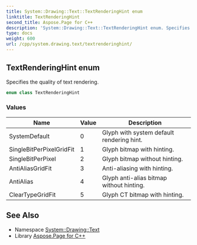 ```yaml
---
title: System::Drawing::Text::TextRenderingHint enum
linktitle: TextRenderingHint
second_title: Aspose.Page for C++
description: 'System::Drawing::Text::TextRenderingHint enum. Specifies the quality of text rendering in C++.'
type: docs
weight: 600
url: /cpp/system.drawing.text/textrenderinghint/
---
```

## TextRenderingHint enum


Specifies the quality of text rendering.

```cpp
enum class TextRenderingHint
```

### Values

| Name | Value | Description |
| --- | --- | --- |
| SystemDefault | 0 | Glyph with system default rendering hint. |
| SingleBitPerPixelGridFit | 1 | Glyph bitmap with hinting. |
| SingleBitPerPixel | 2 | Glyph bitmap without hinting. |
| AntiAliasGridFit | 3 | Anti-aliasing with hinting. |
| AntiAlias | 4 | Glyph anti-alias bitmap without hinting. |
| ClearTypeGridFit | 5 | Glyph CT bitmap with hinting. |

## See Also

* Namespace [System::Drawing::Text](../)
* Library [Aspose.Page for C++](../../)

